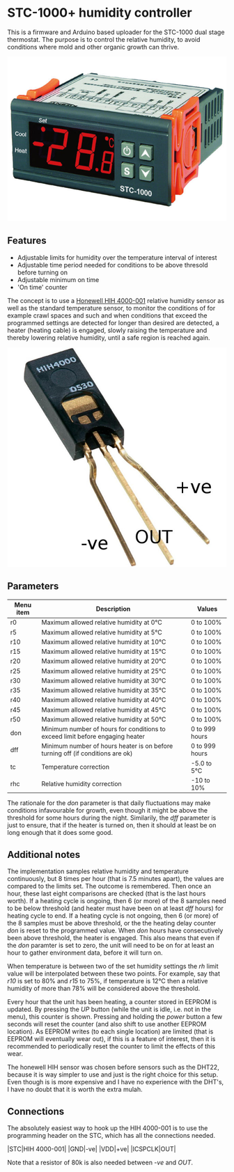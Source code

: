 STC\-1000+ humidity controller
==============================

This is a firmware and Arduino based uploader for the STC-1000 dual stage thermostat. The purpose is to control the relative humidity, to avoid conditions where mold and other organic growth can thrive.


![STC-1000](../img/STC-1000.jpg)

Features
--------

* Adjustable limits for humidity over the temperature interval of interest
* Adjustable time period needed for conditions to be above thresold before turning on
* Adjustable minimum on time
* 'On time' counter

The concept is to use a [Honewell HIH 4000-001](http://www.farnell.com/datasheets/1685535.pdf) relative humidity sensor as well as the standard temperature sensor, to monitor the conditions of for example crawl spaces and such and when conditions that exceed the programmed settings are detected for longer than desired are detected, a heater (heating cable) is engaged, slowly raising the temperature and thereby lowering relative humidity, until a safe region is reached again.

![Honewell HIH 4000-001](HIH_4000_001.jpg)

Parameters
----------

|Menu item|Description|Values|
|--------|-------|-------|
|r0|Maximum allowed relative humidity at 0°C|0 to 100%|
|r5|Maximum allowed relative humidity at 5°C|0 to 100%|
|r10|Maximum allowed relative humidity at 10°C|0 to 100%|
|r15|Maximum allowed relative humidity at 15°C|0 to 100%|
|r20|Maximum allowed relative humidity at 20°C|0 to 100%|
|r25|Maximum allowed relative humidity at 25°C|0 to 100%|
|r30|Maximum allowed relative humidity at 30°C|0 to 100%|
|r35|Maximum allowed relative humidity at 35°C|0 to 100%|
|r40|Maximum allowed relative humidity at 40°C|0 to 100%|
|r45|Maximum allowed relative humidity at 45°C|0 to 100%|
|r50|Maximum allowed relative humidity at 50°C|0 to 100%|
|don|Minimum number of hours for conditions to exceed limit before engaging heater|0 to 999 hours|
|dff|Minimum number of hours heater is on before turning off (if conditions are ok)|0 to 999 hours|
|tc|Temperature correction|-5.0 to 5°C|
|rhc|Relative humidity correction|-10 to 10%|

The rationale for the *don* parameter is that daily fluctuations may make conditions infavourable for growth, even though it might be above the threshold for some hours during the night.
Similarily, the *dff* parameter is just to ensure, that if the heater is turned on, then it should at least be on long enough that it does some good.

Additional notes
----------------

The implementation samples relative humidity and temperature continuously, but 8 times per hour (that is 7.5 minutes apart), the values are compared to the limits set. The outcome is remembered. Then once an hour, these last eight comparisons are checked (that is the last hours worth). If a heating cycle is ongoing, then 6 (or more) of the 8 samples need to be below threshold (and heater must have been on at least *dff* hours) for heating cycle to end.
If a heating cycle is not ongoing, then 6 (or more) of the 8 samples must be above threshold, or the the heating delay counter *don* is reset to the programmed value. When *don* hours have consecutively been above threshold, the heater is engaged.
This also means that even if the *don* paramter is set to zero, the unit will need to be on for at least an hour to gather environment data, before it will turn on.

When temperature is between two of the set humidity settings the *rh* limit value will be interpolated between these two points. For example, say that *r10* is set to 80% and *r15* to 75%, if temperature is 12°C then a relative humidity of more than 78% will be considered above the threshold.

Every hour that the unit has been heating, a counter stored in EEPROM is updated. By pressing the *UP* button (while the unit is idle, i.e. not in the menu), this counter is shown. Pressing and holding the *power* button a few seconds will reset the counter (and also shift to use another EEPROM location). As EEPROM writes (to each single location) are limited (that is EEPROM will eventually wear out), if this is a feature of interest, then it is recommended to periodically reset the counter to limit the effects of this wear.

The honewell HIH sensor was chosen before sensors such as the DHT22, because it is way simpler to use and just is the right choice for this setup. Even though is is more expensive and I have no experience with the DHT's, I have no doubt that it is worth the extra mulah. 

Connections
-----------

The absolutely easiest way to hook up the HIH 4000-001 is to use the programming header on the STC, which has all the connections needed.

|STC|HIH 4000-001|
|GND|-ve|
|VDD|+ve|
|ICSPCLK|OUT|

Note that a resistor of 80k is also needed between *-ve* and *OUT*.


